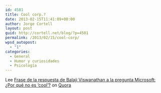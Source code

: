 ```yaml
---
id: 4581
title: Cool corp.?
date: 2013-02-15T11:41:09+00:00
author: Jorge Cortell
layout: post
guid: http://cortell.net/blog/?p=4581
permalink: /2013/02/15/cool-corp/
wpsd_autopost:
  - "1"
categories:
  - General
  - Humor y curiosidades
  - Psicología
---
```

<span class="quora-content-embed">Lee <a class="quora-content-link" href="http://www.quora.com/Microsoft/Why-isnt-Microsoft-cool/answer/Balaji-Viswanathan-2/quote/294196">Frase de la respuesta de Balaji Viswanathan a la pregunta Microsoft: ¿Por qué no es &#8216;cool&#8217;?</a> on <a href="http://www.quora.com">Quora</a></p> 

<p>
  </span>
</p>